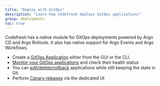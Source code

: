 ```yaml
---
title: "Deploy with GitOps"
description: "Learn how Codefresh deploys GitOps applications"
group: deployments
toc: true
---
```


Codefresh has a native module for GitOps deployments powered by Argo CD and Argo Rollouts. It also has native support for Argo Events and Argo Workflows.

* Create a [GitOps Application]({{site.baseurl}}/docs/deployments/gitops/create-application/) either from the GUI or the CLI.
* [Monitor your GitOps applications]({{site.baseurl}}/docs/codefresh.io/docs/deployments/gitops/applications-dashboard/) and check their health status
* You can [edit/delete/rollback]({{site.baseurl}}/docs/deployments/gitops/manage-application/) applications while still keeping the state in Git.
* Perform [Canary releases]({{site.baseurl}}/docs/deployments/gitops/install-argo-rollouts/) via the dedicated UI





